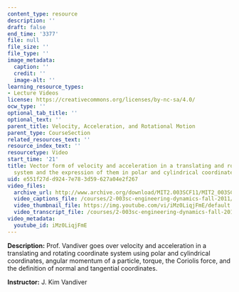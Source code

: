 ```yaml
---
content_type: resource
description: ''
draft: false
end_time: '3377'
file: null
file_size: ''
file_type: ''
image_metadata:
  caption: ''
  credit: ''
  image-alt: ''
learning_resource_types:
- Lecture Videos
license: https://creativecommons.org/licenses/by-nc-sa/4.0/
ocw_type: ''
optional_tab_title: ''
optional_text: ''
parent_title: Velocity, Acceleration, and Rotational Motion
parent_type: CourseSection
related_resources_text: ''
resource_index_text: ''
resourcetype: Video
start_time: '21'
title: Vector form of velocity and acceleration in a translating and rotating coordinate
  system and the expression of them in polar and cylindrical coordinates
uid: e551f27d-d924-7e78-3d59-627a04e2f267
video_files:
  archive_url: http://www.archive.org/download/MIT2.003SCF11/MIT2_003SCF11_lec04_300k.mp4
  video_captions_file: /courses/2-003sc-engineering-dynamics-fall-2011/a80af518529a521889a685f0737d3eaa_iMz0LiqjFmE.vtt
  video_thumbnail_file: https://img.youtube.com/vi/iMz0LiqjFmE/default.jpg
  video_transcript_file: /courses/2-003sc-engineering-dynamics-fall-2011/1bc1ce19d34fc2a2bc41b56902e87337_iMz0LiqjFmE.pdf
video_metadata:
  youtube_id: iMz0LiqjFmE
---
```

**Description:** Prof. Vandiver goes over velocity and acceleration in a translating and rotating coordinate system using polar and cylindrical coordinates, angular momentum of a particle, torque, the Coriolis force, and the definition of normal and tangential coordinates.

**Instructor:** J. Kim Vandiver